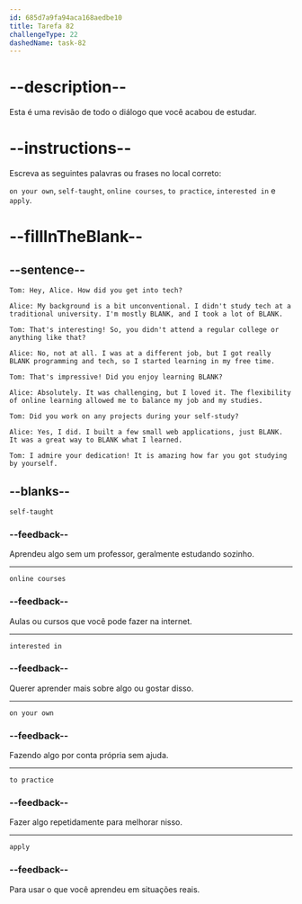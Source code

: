 ```yaml
---
id: 685d7a9fa94aca168aedbe10
title: Tarefa 82
challengeType: 22
dashedName: task-82
---
```


<!-- REVIEW -->

# --description--

Esta é uma revisão de todo o diálogo que você acabou de estudar.

# --instructions--

Escreva as seguintes palavras ou frases no local correto:

`on your own`, `self-taught`, `online courses`, `to practice`, `interested in` e `apply`.

# --fillInTheBlank--

## --sentence--

`Tom: Hey, Alice. How did you get into tech?`

`Alice: My background is a bit unconventional. I didn't study tech at a traditional university. I'm mostly BLANK, and I took a lot of BLANK.`

`Tom: That's interesting! So, you didn't attend a regular college or anything like that?`

`Alice: No, not at all. I was at a different job, but I got really BLANK programming and tech, so I started learning in my free time.`

`Tom: That's impressive! Did you enjoy learning BLANK?`

`Alice: Absolutely. It was challenging, but I loved it. The flexibility of online learning allowed me to balance my job and my studies.`

`Tom: Did you work on any projects during your self-study?`

`Alice: Yes, I did. I built a few small web applications, just BLANK. It was a great way to BLANK what I learned.`

`Tom: I admire your dedication! It is amazing how far you got studying by yourself.`

## --blanks--

`self-taught`

### --feedback--

Aprendeu algo sem um professor, geralmente estudando sozinho.

---

`online courses`

### --feedback--

Aulas ou cursos que você pode fazer na internet.

---

`interested in`

### --feedback--

Querer aprender mais sobre algo ou gostar disso.

---

`on your own`

### --feedback--

Fazendo algo por conta própria sem ajuda.

---

`to practice`

### --feedback--

Fazer algo repetidamente para melhorar nisso.

---

`apply`

### --feedback--

Para usar o que você aprendeu em situações reais.
